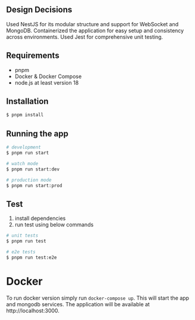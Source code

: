 ## Design Decisions
Used NestJS for its modular structure and support for WebSocket and MongoDB.
Containerized the application for easy setup and consistency across environments.
Used Jest for comprehensive unit testing.

## Requirements
 - pnpm
 - Docker & Docker Compose
 - node.js at least version 18

## Installation

```bash
$ pnpm install
```

## Running the app

```bash
# development
$ pnpm run start

# watch mode
$ pnpm run start:dev

# production mode
$ pnpm run start:prod
```

## Test
1. install dependencies
2. run test using below commands
```bash
# unit tests
$ pnpm run test

# e2e tests
$ pnpm run test:e2e
```

# Docker
To run docker version simply run `docker-compose up`. This will start the app and mongodb services. 
The application will be available at http://localhost:3000.